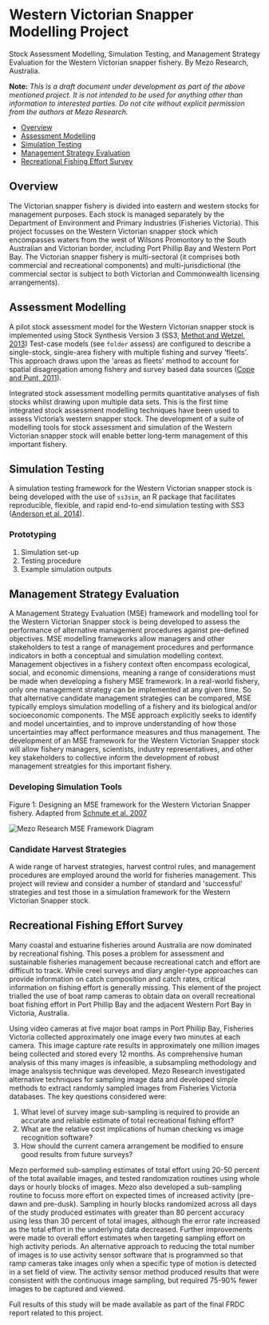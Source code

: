 
Western Victorian Snapper Modelling Project
============================================

Stock Assessment Modelling, Simulation Testing, and Management Strategy Evaluation for the Western Victorian snapper fishery. By Mezo Research, Australia.

**Note:** *This is a draft document under development as part of the above mentioned project. It is not intended to be used for anything other than information to interested parties. Do not cite without explicit permission from the authors at Mezo Research.*

- [Overview](#stock-assessment)
- [Assessment Modelling](#assessment-modelling)
- [Simulation Testing](#simulation-testing)
- [Management Strategy Evaluation](#management-strategy-evaluation)
- [Recreational Fishing Effort Survey](#recreational-fishing-effort-survey)

## Overview
The Victorian snapper fishery is divided into eastern and western stocks for management purposes. Each stock is managed separately by the Department of Environment and Primary Industries (Fisheries Victoria). This project focusses on the Western Victorian snapper stock which encompasses waters from the west of Wilsons Promontory to the South Australian and Victorian border, including Port Phillip Bay and Western Port Bay. The Victorian snapper fishery is multi-sectoral (it comprises both commercial and recreational components) and multi-jurisdictional (the commercial sector is subject to both Victorian and Commonwealth licensing arrangements).

## Assessment Modelling
A pilot stock assessment model for the Western Victorian snapper stock is implemented using Stock Synthesis Version 3 (SS3, [Methot and Wetzel, 2013](http://dx.doi.org/doi:10.1016/j.fishres.2012.10.012)) Test-case models (see `folder` assess) are configured to describe a single-stock, single-area fishery with multiple fishing and survey 'fleets'. This approach draws upon the 'areas as fleets' method to account for spatial disagregation among fishery and survey based data sources ([Cope and Punt, 2011](http://dx.doi.org/10.1016/j.fishres.2010.10.002)).

Integrated stock assessment modelling permits quantitative analyses of fish stocks whilst drawing upon multiple data sets. This is the first time integrated stock assessment modelling techniques have been used to assess Victoria’s western snapper stock. The development of a suite of modelling tools for stock assessment and simulation of the Western Victorian snapper stock will enable better long-term management of this important fishery.

## Simulation Testing
A simulation testing framework for the Western Victorian snapper stock is being developed with the use of `ss3sim`, an R package that facilitates reproducible, flexible, and rapid end-to-end simulation testing with SS3 ([Anderson et al. 2014](http://www.plosone.org/article/info%3Adoi%2F10.1371%2Fjournal.pone.0092725)).

### Prototyping
1. Simulation set-up
2. Testing procedure
3. Example simulation outputs

## Management Strategy Evaluation
A Management Strategy Evaluation (MSE) framework and modelling tool for the Western Victorian Snapper stock is being developed to assess the performance of alternative management procedures against pre-defined objectives. MSE modelling frameworks allow managers and other stakeholders to test a range of management procedures and performance indicators in both a conceptual and simulation modelling context. Management objectives in a fishery context often encompass ecological, social, and economic dimensions, meaning a range of considerations must be made when developing a fishery MSE framework.  In a real-world fishery, only one management strategy can be implemented at any given time. So that alternative candidate management strategies can be compared, MSE typically employs simulation modelling of a fishery and its biological and/or socioeconomic components. The MSE approach explicitly seeks to identify and model uncertainties, and to improve understanding of how those uncertainties may affect performance measures and thus management. The development of an MSE framework for the Western Victorian Snapper stock will allow fishery managers, scientists, industry representatives, and other key stakeholders to collective inform the development of robust management streatgies for this important fishery. 

### Developing Simulation Tools
Figure 1: Designing an MSE framework for the Western Victorian Snapper fishery. Adapted from [Schnute et al. 2007](http://doi.org/10.1093/icesjms/fsm109) 

![Mezo Research MSE Framework Diagram](https://github.com/Mezo-research/snapper/blob/master/docs/images/mse-framework.png "Proposed Snapper MSE Framework")

### Candidate Harvest Strategies
A wide range of harvest strategies, harvest control rules, and management procedures are employed around the world for fisheries management. This project will review and consider a number of standard and 'successful' strategies and test those in a simulation framework for the Western Victorian Snapper stock. 

## Recreational Fishing Effort Survey
Many coastal and estuarine fisheries around Australia are now dominated by recreational fishing. This poses a problem for assessment and sustainable fisheries management because recreational catch and effort are difficult to track. While creel surveys and diary angler-type approaches can provide information on catch composition and catch rates, critical information on fishing effort is generally missing. This element of the project trialled the use of boat ramp cameras to obtain data on overall recreational boat fishing effort in Port Phillip Bay and the adjacent Western Port Bay in Victoria, Australia.

Using video cameras at five major boat ramps in Port Phillip Bay, Fisheries Victoria collected approximately one image every two minutes at each camera. This image capture rate results in approximately one million images being collected and stored every 12 months. As comprehensive human analysis of this many images is infeasible, a subsampling methodology and image analsysis technique was developed. Mezo Research investigated alternative techniques for sampling image data and developed simple methods to extract randomly sampled images from Fisheries Victoria databases. The key questions considered were:

1. What level of survey image sub-sampling is required to provide an accurate and reliable estimate of total recreational fishing effort?
2. What are the relative cost implications of human checking vs image recognition software?
3. How should the current camera arrangement be modified to ensure good results from future surveys?

Mezo performed sub-sampling estimates of total effort using 20-50 percent of the total available images, and tested randomization routines using whole days or hourly blocks of images. Mezo also developed a sub-sampling routine to focuss more effort on expected times of increased activity (pre-dawn and pre-dusk). Sampling in hourly blocks randomized across all days of the study produced estimates with greater than 80 percent accuracy using less than 30 percent of total images, although the error rate increased as the total effort in the underlying data decreased. Further improvements were made to overall effort estimates when targeting sampling effort on high activity periods. An alternative approach to reducing the total number of images is to use activity sensor software that is programmed so that ramp cameras take images only when a specific type of motion is detected in a set field of view. The activity sensor method produced results that were consistent with the continuous image sampling, but required 75-90% fewer images to be captured and viewed.

Full results of this study will be made available as part of the final FRDC report related to this project.

